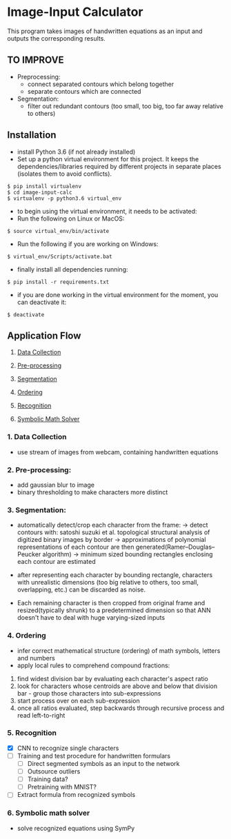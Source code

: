 # Image-Input Calculator

This program takes images of handwritten equations as an input and outputs the corresponding results.

## TO IMPROVE

- Preprocessing:
  - connect separated contours which belong together
  - separate contours which are connected
- Segmentation:
  - filter out redundant contours (too small, too big, too far away relative to others)

## Installation

- install Python 3.6 (if not already installed)
- Set up a python virtual environment for this project. It keeps the dependencies/libraries required by different projects in separate places (isolates them to avoid conflicts).

```
$ pip install virtualenv
$ cd image-input-calc
$ virtualenv -p python3.6 virtual_env
```

- to begin using the virtual environment, it needs to be activated:
- Run the following on Linux or MacOS:

```
$ source virtual_env/bin/activate
```

- Run the following if you are working on Windows:

```
$ virtual_env/Scripts/activate.bat
```

- finally install all dependencies running:

```
$ pip install -r requirements.txt
```

- if you are done working in the virtual environment for the moment, you can deactivate it:

```
$ deactivate
```

## Application Flow

1. [Data Collection](#1.-data-collection)

2. [Pre-processing](#2.-pre-processing)

3. [Segmentation](#3.-segmentation)

4. [Ordering](#4.-ordering)

5. [Recognition](#5.-recognition)

6. [Symbolic Math Solver](#6.-symbolic-math-solver)

### 1. Data Collection

- use stream of images from webcam, containing handwritten equations

### 2. Pre-processing:

- add gaussian blur to image
- binary thresholding to make characters more distinct

### 3. Segmentation:

- automatically detect/crop each character from the frame:
  -> detect contours with: satoshi suzuki et al. topological structural analysis of digitized binary images by border
  -> approximations of polynomial representations of each contour are then generated(Ramer–Douglas–Peucker algorithm)
  -> minimum sized bounding rectangles enclosing each contour are estimated

- after representing each character by bounding rectangle, characters with unrealistic dimensions (too big relative to others, too small, overlapping, etc.) can be discarded as noise.

- Each remaining character is then cropped from original frame and resized(typically shrunk) to a predetermined dimension so that ANN doesn't have to deal with huge varying-sized inputs

### 4. Ordering

- infer correct mathematical structure (ordering) of math symbols, letters and numbers
- apply local rules to comprehend compound fractions:

1. find widest division bar by evaluating each character's aspect ratio
2. look for characters whose centroids are above and below that division bar - group those characters into sub-expressions
3. start process over on each sub-expression
4. once all ratios evaluated, step backwards through recursive process and read left-to-right

### 5. Recognition

- [x] CNN to recognize single characters
- [ ] Training and test procedure for handwritten formulars
  - [ ] Direct segmented symbols as an input to the network
  - [ ] Outsource outliers
  - [ ] Training data?
  - [ ] Pretraining with MNIST?
- [ ] Extract formula from recognized symbols

### 6. Symbolic math solver

- solve recognized equations using SymPy
